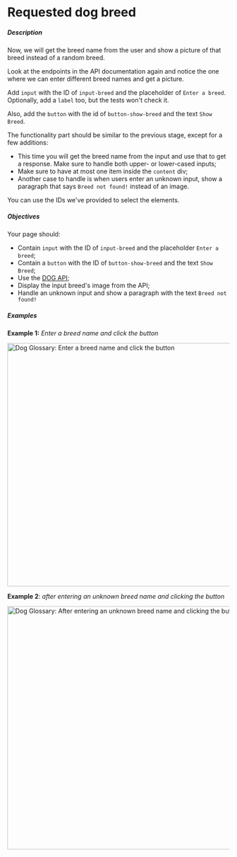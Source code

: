 # Requested dog breed

<div class="step-text">
<h5 id="description">Description</h5>
<p>Now, we will get the breed name from the user and show a picture of that breed instead of a random breed.</p>
<p>Look at the endpoints in the API documentation again and notice the one where we can enter different breed names and get a picture.</p>
<p>Add <code class="java">input</code> with the ID of <code class="java">input-breed</code> and the placeholder of <code class="java">Enter a breed</code>. Optionally, add a <code class="java">label</code> too, but the tests won't check it.</p>
<p>Also, add the <code class="java">button</code> with the id of <code class="java">button-show-breed</code> and the text <code class="java">Show Breed</code>.</p>
<p>The functionality part should be similar to the previous stage, except for a few additions:</p>
<ul>
<li>This time you will get the breed name from the input and use that to get a response. Make sure to handle both upper- or lower-cased inputs;</li>
<li>Make sure to have at most one item inside the <code class="java">content</code> div;</li>
<li>Another case to handle is when users enter an unknown input, show a paragraph that says <code class="java">Breed not found!</code> instead of an image.</li>
</ul>
<p>You can use the IDs we've provided to select the elements.</p>
<h5 id="objectives">Objectives</h5>
<p>Your page should:</p>
<ul>
<li>Contain <code class="java">input</code> with the ID of <code class="java">input-breed</code> and the placeholder <code class="java">Enter a breed</code>;</li>
<li>Contain a <code class="java">button</code> with the ID of <code class="java">button-show-breed</code> and the text <code class="java">Show Breed</code>;</li>
<li>Use the <a href="https://dog.ceo/dog-api/documentation" rel="noopener noreferrer nofollow" target="_blank">DOG API</a>;</li>
<li>Display the input breed's image from the API;</li>
<li>Handle an unknown input and show a paragraph with the text <code class="java">Breed not found!</code></li>
</ul>
<h5 id="examples">Examples</h5>
<p><strong>Example 1:</strong> <em>Enter a breed name and click the button</em></p>
<p><img alt="Dog Glossary: Enter a breed name and click the button" height="550" name="eg2-dog.png" src="https://ucarecdn.com/2abc2571-9501-4b7c-ad4c-0b81233e21fb/" width="550"/></p>
<p><strong>Example 2</strong>:<em> after entering an unknown breed name and clicking the button</em></p>
<p><img alt="Dog Glossary: After entering an unknown breed name and clicking the button" height="550" name="eg3-dog.png" src="https://ucarecdn.com/8742c573-33c5-4b18-b918-6b03b93e4bea/" width="550"/></p>
</div>
